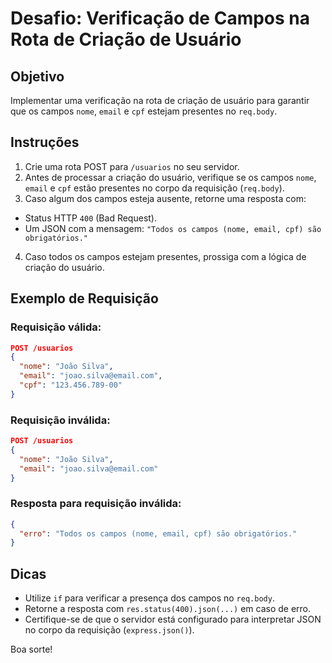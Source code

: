 # Desafio: Verificação de Campos na Rota de Criação de Usuário

## Objetivo
Implementar uma verificação na rota de criação de usuário para garantir que os campos `nome`, `email` e `cpf` estejam presentes no `req.body`.

## Instruções
1. Crie uma rota POST para `/usuarios` no seu servidor.
2. Antes de processar a criação do usuário, verifique se os campos `nome`, `email` e `cpf` estão presentes no corpo da requisição (`req.body`).
3. Caso algum dos campos esteja ausente, retorne uma resposta com:
  - Status HTTP `400` (Bad Request).
  - Um JSON com a mensagem: `"Todos os campos (nome, email, cpf) são obrigatórios."`
4. Caso todos os campos estejam presentes, prossiga com a lógica de criação do usuário.

## Exemplo de Requisição
### Requisição válida:
```json
POST /usuarios
{
  "nome": "João Silva",
  "email": "joao.silva@email.com",
  "cpf": "123.456.789-00"
}
```

### Requisição inválida:
```json
POST /usuarios
{
  "nome": "João Silva",
  "email": "joao.silva@email.com"
}
```

### Resposta para requisição inválida:
```json
{
  "erro": "Todos os campos (nome, email, cpf) são obrigatórios."
}
```

## Dicas
- Utilize `if` para verificar a presença dos campos no `req.body`.
- Retorne a resposta com `res.status(400).json(...)` em caso de erro.
- Certifique-se de que o servidor está configurado para interpretar JSON no corpo da requisição (`express.json()`).

Boa sorte!